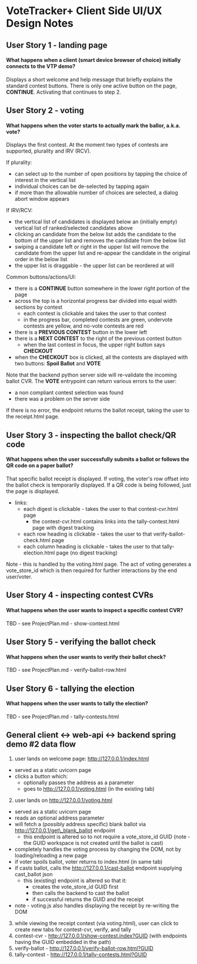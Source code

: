 # VoteTracker+ Client Side UI/UX Design Notes

## User Story 1 - landing page

#### What happens when a client (smart device browser of choice) initially connects to the VTP demo?

Displays a short welcome and help message that briefly explains the standard contest buttons.  There is only one active button on the page, __CONTINUE__.  Activating that continues to step 2.

## User Story 2 - voting

#### What happens when the voter starts to actually mark the ballor, a.k.a. vote?

Displays the first contest.  At the moment two types of contests are supported, plurality and IRV (RCV).

If plurality:
- can select up to the number of open positions by tapping the choice of interest in the vertical list
- individual choices can be de-selected by tapping again
- if more than the allowable number of choices are selected, a dialog abort window appears

If IRV/RCV:
- the vertical list of candidates is displayed below an (initially empty) vertical list of ranked/selected candidates above
- clicking an candidate from the below list adds the candidate to the bottom of the upper list and removes the candidate from the below list
- swiping a candidate left or right in the upper list will remove the candidate from the upper list and re-appear the candidate in the original order in the below list
- the upper list is draggable - the upper list can be reordered at will

Common buttons/actions/UI:

- there is a __CONTINUE__ button somewhere in the lower right portion of the page
- across the top is a horizontal progress bar divided into equal width sections by contest
  - each contest is clickable and takes the user to that contest
  - in the progress bar, completed contests are green, undervote contests are yellow, and no-vote contests are red
- there is a __PREVIOUS CONTEST__ button in the lower left
- there is a __NEXT CONTEST__ to the right of the previous contest button
  - when the last contest in focus, the upper right button says __CHECKOUT__
- when the __CHECKOUT__ box is clicked, all the contests are displayed with two buttons: __Spoil Ballot__ and __VOTE__

Note that the backend python server side will re-validate the incoming ballot CVR.  The __VOTE__ entrypoint can return various errors to the user:

- a non compliant contest selection was found
- there was a problem on the server side

If there is no error, the endpoint returns the ballot receipt, taking the user to the receipt.html page.

## User Story 3 - inspecting the ballot check/QR code

#### What happens when the user successfully submits a ballot or follows the QR code on a paper ballot?

That specific ballot receipt is displayed.  If voting, the voter's row offset into the ballot check is temporarily displayed.  If a QR code is being followed, just the page is displayed.

- links:
  - each digest is clickable - takes the user to that contest-cvr.html page
    - the contest-cvr.html contains links into the tally-contest.html page with digest tracking
  - each row heading is clickable - takes the user to that verify-ballot-check.html page
  - each column heading is clickable - takes the user to that tally-election.html page (no digest tracking)
  
Note - this is handled by the voting.html page.  The act of voting generates a vote\_store_id which is then required for further interactions by the end user/voter.

## User Story 4 - inspecting contest CVRs

#### What happens when the user wants to inspect a specific contest CVR?

TBD - see ProjectPlan.md - show-contest.html

## User Story 5 - verifying the ballot check

#### What happens when the user wants to verify their ballot check?

TBD - see ProjectPlan.md - verify-ballot-row.html

## User Story 6 - tallying the election

#### What happens when the user wants to tally the election?

TBD - see ProjectPlan.md - tally-contests.html

## General client <-> web-api <-> backend spring demo #2 data flow

1. user lands on welcome page: http://127.0.0.1/index.html 
 - served as a static uvicorn page
 - clicks a button which:
   - optionally passes the address as a parameter
   - goes to http://127.0.0.1/voting.html (in the existing tab)
2. user lands on http://127.0.0.1/voting.html
 - served as a static uvicorn page
 - reads an optional address parameter
 - will fetch a (possibly address specific) blank ballot via http://127.0.0.1/get\_blank_ballot endpoint
   - this endpoint is altered so to not require a vote\_store_id GUID (note - the GUID workspace is not created until the ballot is cast)
 - completely handles the voting process by changing the DOM, not by loading/reloading a new page
 - if voter spoils ballot, voter returns to index.html (in same tab)
 - if casts ballot, calls the http://127.0.0.1/cast-ballot endpoint supplying cast_ballot json
   - this (existing) endpoint is altered so that it:
     - creates the vote\_store_id GUID first
     - then calls the backend to cast the ballot
     - if successful returns the GUID and the receipt
 - note - voting.js also handles displaying the receipt by re-writing the DOM
3. while viewing the receipt contest (via voting.html), user can click to create new tabs for contest-cvr, verify, and tally
4. contest-cvr - http://127.0.0.1/show-contest.index?GUID (with endpoints having the GUID embedded in the path)
5. verify-ballot - http://127.0.0.1/verify-ballot-row.html?GUID
6. tally-contest - http://127.0.0.1/tally-contests.html?GUID

